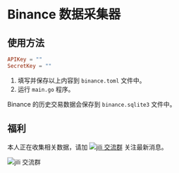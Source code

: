 # Binance 数据采集器

## 使用方法

```toml
APIKey = ""
SecretKey = ""
```

1. 填写并保存以上内容到 `binance.toml` 文件中。
1. 运行 `main.go` 程序。

Binance 的历史交易数据会保存到 `binance.sqlite3` 文件中。

## 福利

本人正在收集相关数据，请加
<a target="_blank" href="//shang.qq.com/wpa/qunwpa?idkey=7f61280435c41608fb8cb96cf8af7d31ef0007c44b223c9e3596ce84dec329bc"><img border="0" src="https://img.shields.io/badge/QQ%20群-23%2053%2000%2093-blue.svg" alt="jili 交流群" title="jili 交流群"></a> 关注最新消息。

![jili 交流群](https://user-images.githubusercontent.com/6028869/68080839-5d677700-fe3e-11e9-9e1d-9eeb71e5832c.jpg)

